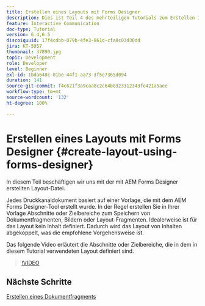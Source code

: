 ```yaml
---
title: Erstellen eines Layouts mit Forms Designer
description: Dies ist Teil 4 des mehrteiligen Tutorials zum Erstellen Ihres ersten Dokuments zur interaktiven Kommunikation für den Druckkanal. In diesem Teil beschäftigen wir uns mit der mit AEM Forms Designer erstellten Layout-Datei.
feature: Interactive Communication
doc-type: Tutorial
version: 6.4,6.5
discoiquuid: 17f4cdbb-079b-4fe3-861d-cfa0c03d30dd
jira: KT-5957
thumbnail: 37890.jpg
topic: Development
role: Developer
level: Beginner
exl-id: 1bda648c-01be-44f1-aa73-3f5e7365d094
duration: 141
source-git-commit: f4c621f3a9caa8c2c64b8323312343fe421a5aee
workflow-type: tm+mt
source-wordcount: '132'
ht-degree: 100%

---
```


# Erstellen eines Layouts mit Forms Designer {#create-layout-using-forms-designer}

In diesem Teil beschäftigen wir uns mit der mit AEM Forms Designer erstellten Layout-Datei.

Jedes Druckkanaldokument basiert auf einer Vorlage, die mit dem AEM Forms Designer-Tool erstellt wurde. In der Regel erstellen Sie in Ihrer Vorlage Abschnitte oder Zielbereiche zum Speichern von Dokumentfragmenten, Bildern oder Layout-Fragmenten. Idealerweise ist für das Layout kein Inhalt definiert. Dadurch wird das Layout von Inhalten abgekoppelt, was die empfohlene Vorgehensweise ist.

Das folgende Video erläutert die Abschnitte oder Zielbereiche, die in dem in diesem Tutorial verwendeten Layout definiert sind.

>[!VIDEO](https://video.tv.adobe.com/v/37890?quality=12&learn=on)

## Nächste Schritte

[Erstellen eines Dokumentfragments](./create-document-fragment.md)
